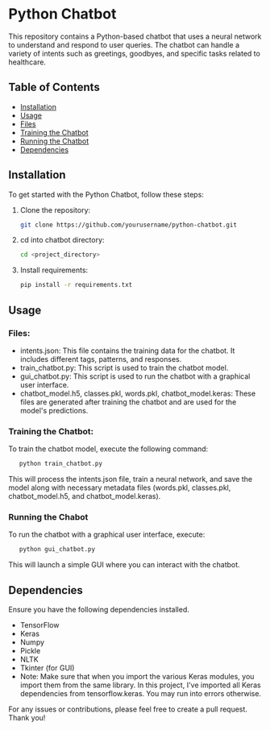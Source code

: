 # Python Chatbot

This repository contains a Python-based chatbot that uses a neural network to understand and respond to user queries. The chatbot can handle a variety of intents such as greetings, goodbyes, and specific tasks related to healthcare.

## Table of Contents
- [Installation](#installation)
- [Usage](#usage)
- [Files](#files)
- [Training the Chatbot](#training-the-chatbot)
- [Running the Chatbot](#running-the-chatbot)
- [Dependencies](#dependencies)

## Installation

To get started with the Python Chatbot, follow these steps:

1. Clone the repository:
   ```sh
   git clone https://github.com/yourusername/python-chatbot.git
   
2. cd into chatbot directory:
   ```sh
   cd <project_directory>
   
3. Install requirements:
   ```sh
   pip install -r requirements.txt

## Usage
### Files:
- intents.json: This file contains the training data for the chatbot. It includes different tags, patterns, and responses.
- train_chatbot.py: This script is used to train the chatbot model.
- gui_chatbot.py: This script is used to run the chatbot with a graphical user interface.
- chatbot_model.h5, classes.pkl, words.pkl, chatbot_model.keras: These files are generated after training the chatbot and are used for the model's predictions.

### Training the Chatbot:

To train the chatbot model, execute the following command:

```sh
   python train_chatbot.py
```
This will process the intents.json file, train a neural network, and save the model along with necessary metadata files (words.pkl, classes.pkl, chatbot_model.h5, and chatbot_model.keras).

### Running the Chabot

To run the chatbot with a graphical user interface, execute:

```sh
   python gui_chatbot.py
```
This will launch a simple GUI where you can interact with the chatbot.

## Dependencies

Ensure you have the following dependencies installed. 
- TensorFlow
- Keras
- Numpy
- Pickle
- NLTK
- Tkinter (for GUI)
- Note: Make sure that when you import the various Keras modules, you import them from the same library. In this project, I've imported all Keras dependencies from tensorflow.keras. You may run into errors otherwise.

For any issues or contributions, please feel free to create a pull request. Thank you!
